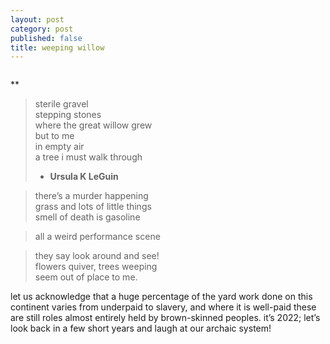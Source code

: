 ```yaml
---
layout: post
category: post
published: false
title: weeping willow
---
```

![]()
<!--more-->
<span class='date fr'>**</span><br>
  
  

>sterile gravel  
stepping stones  
where the great willow grew  
but to me  
in empty air  
a tree i must walk through  
> - **Ursula K LeGuin**
  
  
  
>there’s a murder happening  
grass and lots of little things  
smell of death is gasoline  
  
>all a weird performance scene  

>they say look around and see!  
flowers quiver, trees weeping  
seem out of place to me.  
  
  
let us acknowledge that a huge percentage of the yard work done on this continent varies from underpaid to slavery, and where it is well-paid these are still roles almost entirely held by brown-skinned peoples.  it’s 2022; let’s look back in a few short years and laugh at our archaic system!